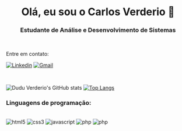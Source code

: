 <h1 align="center"> Olá, eu sou o Carlos Verderio 👋 </h1>
<h3 align="center"> Estudante de Análise e Desenvolvimento de Sistemas </h3>

<br>

Entre em contato:

[![Linkedin](https://img.shields.io/badge/LinkedIn-0077B5?style=for-the-badge&logo=linkedin&logoColor=white)](https://linkedin.com/in/duduverderio)
[![Gmail](https://img.shields.io/badge/Gmail-D14836?style=for-the-badge&logo=gmail&logoColor=white)](mailto:carlosbverderio@gmail.com)

<br>

![Dudu Verderio's GitHub stats](https://github-readme-stats.vercel.app/api?username=duduverderio&show_icons=true&theme=dracula)
[![Top Langs](https://github-readme-stats.vercel.app/api/top-langs/?username=duduverderio&layout=donut)](https://github.com/anuraghazra/github-readme-stats)

### Linguagens de programação:

<div style="display: inline_block"><br>
    <img alt="html5" src="https://img.shields.io/badge/HTML5-E34F26?style=for-the-badge&logo=html5&logoColor=white">
    <img alt="css3" src="https://img.shields.io/badge/CSS3-1572B6?style=for-the-badge&logo=css3&logoColor=white">
    <img alt="javascript" src="https://img.shields.io/badge/JavaScript-F7DF1E?style=for-the-badge&logo=javascript&logoColor=black">
    <img alt="php" src="https://img.shields.io/badge/PHP-777BB4?style=for-the-badge&logo=php&logoColor=white">
    <img alt="php" src="https://img.shields.io/badge/Bootstrap-563D7C?style=for-the-badge&logo=bootstrap&logoColor=white">
</div>
<br>


